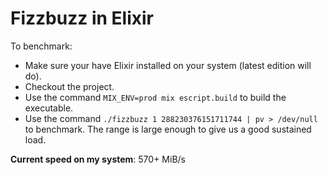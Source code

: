 # Fizzbuzz in Elixir

To benchmark:
- Make sure your have Elixir installed on your system (latest edition will do).
- Checkout the project.
- Use the command `MIX_ENV=prod mix escript.build` to build the executable.
- Use the command `./fizzbuzz 1 288230376151711744 | pv > /dev/null` to benchmark. The range is large enough to give us a good sustained load.

**Current speed on my system**: 570+ MiB/s
